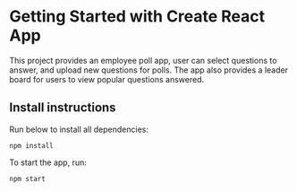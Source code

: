 # Getting Started with Create React App

This project provides an employee poll app, user can select questions to answer, and upload new questions for polls. The app also provides a leader board for users to view popular questions answered.

## Install instructions

Run below to install all dependencies:

`npm install`

To start the app, run:

`npm start`
